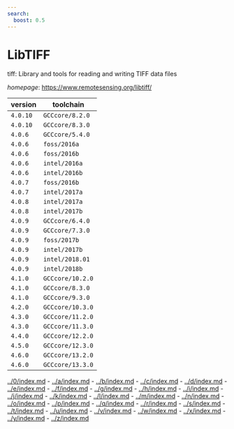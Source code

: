 ```yaml
---
search:
  boost: 0.5
---
```

# LibTIFF

tiff: Library and tools for reading and writing TIFF data files

*homepage*: <https://www.remotesensing.org/libtiff/>

version | toolchain
--------|----------
``4.0.10`` | ``GCCcore/8.2.0``
``4.0.10`` | ``GCCcore/8.3.0``
``4.0.6`` | ``GCCcore/5.4.0``
``4.0.6`` | ``foss/2016a``
``4.0.6`` | ``foss/2016b``
``4.0.6`` | ``intel/2016a``
``4.0.6`` | ``intel/2016b``
``4.0.7`` | ``foss/2016b``
``4.0.7`` | ``intel/2017a``
``4.0.8`` | ``intel/2017a``
``4.0.8`` | ``intel/2017b``
``4.0.9`` | ``GCCcore/6.4.0``
``4.0.9`` | ``GCCcore/7.3.0``
``4.0.9`` | ``foss/2017b``
``4.0.9`` | ``intel/2017b``
``4.0.9`` | ``intel/2018.01``
``4.0.9`` | ``intel/2018b``
``4.1.0`` | ``GCCcore/10.2.0``
``4.1.0`` | ``GCCcore/8.3.0``
``4.1.0`` | ``GCCcore/9.3.0``
``4.2.0`` | ``GCCcore/10.3.0``
``4.3.0`` | ``GCCcore/11.2.0``
``4.3.0`` | ``GCCcore/11.3.0``
``4.4.0`` | ``GCCcore/12.2.0``
``4.5.0`` | ``GCCcore/12.3.0``
``4.6.0`` | ``GCCcore/13.2.0``
``4.6.0`` | ``GCCcore/13.3.0``

[../0/index.md](0) - [../a/index.md](a) - [../b/index.md](b) - [../c/index.md](c) - [../d/index.md](d) - [../e/index.md](e) - [../f/index.md](f) - [../g/index.md](g) - [../h/index.md](h) - [../i/index.md](i) - [../j/index.md](j) - [../k/index.md](k) - [../l/index.md](l) - [../m/index.md](m) - [../n/index.md](n) - [../o/index.md](o) - [../p/index.md](p) - [../q/index.md](q) - [../r/index.md](r) - [../s/index.md](s) - [../t/index.md](t) - [../u/index.md](u) - [../v/index.md](v) - [../w/index.md](w) - [../x/index.md](x) - [../y/index.md](y) - [../z/index.md](z)

